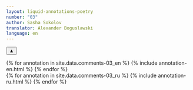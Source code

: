 ```yaml
---
layout: liquid-annotations-poetry
number: "03"
author: Sasha Sokolov
translator: Alexander Boguslawski
language: en
---
```


<button class="expbtn" id="btn-expand-annotations" onclick="expandAnnotations()">▲</button>
<div id="annotation-text">
    <div id="annotations-en">
        {% for annotation in site.data.comments-03_en %}
        {% include annotation-en.html %}
        {% endfor %}
    </div>
    <div id="annotations-ru">
        {% for annotation in site.data.comments-03_ru %}
        {% include annotation-ru.html %}
        {% endfor %}
    </div>
</div>